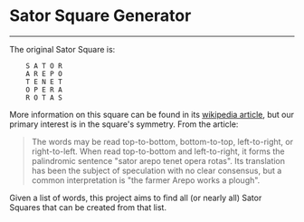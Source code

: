 Sator Square Generator
======================
***

The original Sator Square is:  
  
        S A T O R  
        A R E P O  
        T E N E T  
        O P E R A  
        R O T A S  
  
More information on this square can be found in its [wikipedia article](https://en.wikipedia.org/wiki/Sator_Square), but our primary interest is in the square's symmetry. From the article:
> The words may be read top-to-bottom, bottom-to-top, left-to-right, or right-to-left. When read top-to-bottom and left-to-right, it forms the palindromic sentence "sator arepo tenet opera rotas". Its translation has been the subject of speculation with no clear consensus, but a common interpretation is "the farmer Arepo works a plough".

Given a list of words, this project aims to find all (or nearly all) Sator Squares that can be created from that list.
